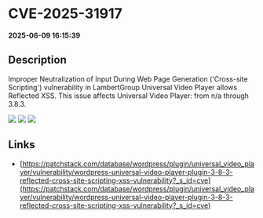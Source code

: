 # CVE-2025-31917

**2025-06-09 16:15:39**

## Description
Improper Neutralization of Input During Web Page Generation ('Cross-site Scripting') vulnerability in LambertGroup Universal Video Player allows Reflected XSS. This issue affects Universal Video Player: from n/a through 3.8.3.

![](https://img.shields.io/static/v1?label=Score&message=7.1&color=red)
![](https://img.shields.io/static/v1?label=Severity&message=HIGH&color=red)
![](https://img.shields.io/static/v1?label=CWE&message=XSS&color=green)

## Links
- [https://patchstack.com/database/wordpress/plugin/universal_video_player/vulnerability/wordpress-universal-video-player-plugin-3-8-3-reflected-cross-site-scripting-xss-vulnerability?_s_id=cve](https://patchstack.com/database/wordpress/plugin/universal_video_player/vulnerability/wordpress-universal-video-player-plugin-3-8-3-reflected-cross-site-scripting-xss-vulnerability?_s_id=cve)
